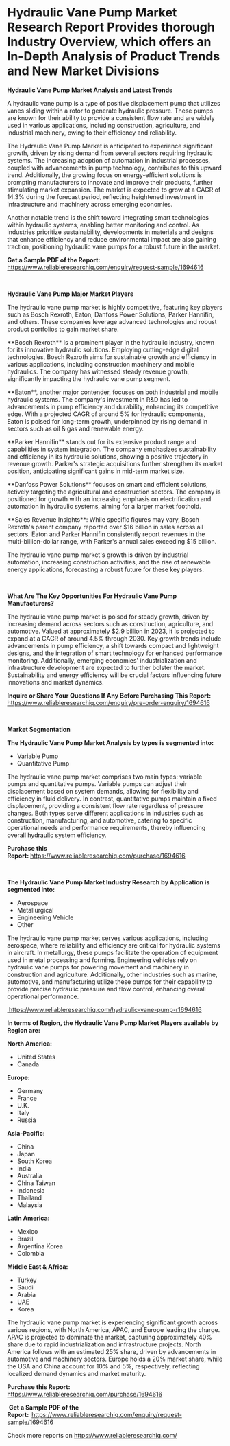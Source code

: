 <p><h1>Hydraulic Vane Pump Market Research Report Provides thorough Industry Overview, which offers an In-Depth Analysis of Product Trends and New Market Divisions</h1></p><p><strong>Hydraulic Vane Pump Market Analysis and Latest Trends</strong></p>
<p><p>A hydraulic vane pump is a type of positive displacement pump that utilizes vanes sliding within a rotor to generate hydraulic pressure. These pumps are known for their ability to provide a consistent flow rate and are widely used in various applications, including construction, agriculture, and industrial machinery, owing to their efficiency and reliability. </p><p>The Hydraulic Vane Pump Market is anticipated to experience significant growth, driven by rising demand from several sectors requiring hydraulic systems. The increasing adoption of automation in industrial processes, coupled with advancements in pump technology, contributes to this upward trend. Additionally, the growing focus on energy-efficient solutions is prompting manufacturers to innovate and improve their products, further stimulating market expansion. The market is expected to grow at a CAGR of 14.3% during the forecast period, reflecting heightened investment in infrastructure and machinery across emerging economies. </p><p>Another notable trend is the shift toward integrating smart technologies within hydraulic systems, enabling better monitoring and control. As industries prioritize sustainability, developments in materials and designs that enhance efficiency and reduce environmental impact are also gaining traction, positioning hydraulic vane pumps for a robust future in the market.</p></p>
<p><strong>Get a Sample PDF of the Report:&nbsp;</strong> <a href="https://www.reliableresearchiq.com/enquiry/request-sample/1694616?utm_campaign=2298&utm_medium=2&utm_source=Github&utm_content=ia&utm_term=16022025&utm_id=hydraulic-vane-pump">https://www.reliableresearchiq.com/enquiry/request-sample/1694616</a></p>
<p>&nbsp;</p>
<p><strong>Hydraulic Vane Pump Major Market Players</strong></p>
<p><p>The hydraulic vane pump market is highly competitive, featuring key players such as Bosch Rexroth, Eaton, Danfoss Power Solutions, Parker Hannifin, and others. These companies leverage advanced technologies and robust product portfolios to gain market share.</p><p>**Bosch Rexroth** is a prominent player in the hydraulic industry, known for its innovative hydraulic solutions. Employing cutting-edge digital technologies, Bosch Rexroth aims for sustainable growth and efficiency in various applications, including construction machinery and mobile hydraulics. The company has witnessed steady revenue growth, significantly impacting the hydraulic vane pump segment.</p><p>**Eaton**, another major contender, focuses on both industrial and mobile hydraulic systems. The company's investment in R&D has led to advancements in pump efficiency and durability, enhancing its competitive edge. With a projected CAGR of around 5% for hydraulic components, Eaton is poised for long-term growth, underpinned by rising demand in sectors such as oil & gas and renewable energy.</p><p>**Parker Hannifin** stands out for its extensive product range and capabilities in system integration. The company emphasizes sustainability and efficiency in its hydraulic solutions, showing a positive trajectory in revenue growth. Parker's strategic acquisitions further strengthen its market position, anticipating significant gains in mid-term market size.</p><p>**Danfoss Power Solutions** focuses on smart and efficient solutions, actively targeting the agricultural and construction sectors. The company is positioned for growth with an increasing emphasis on electrification and automation in hydraulic systems, aiming for a larger market foothold.</p><p>**Sales Revenue Insights**: While specific figures may vary, Bosch Rexroth's parent company reported over $16 billion in sales across all sectors. Eaton and Parker Hannifin consistently report revenues in the multi-billion-dollar range, with Parker's annual sales exceeding $15 billion.</p><p>The hydraulic vane pump market's growth is driven by industrial automation, increasing construction activities, and the rise of renewable energy applications, forecasting a robust future for these key players.</p></p>
<p>&nbsp;</p>
<p><strong>What Are The Key Opportunities For Hydraulic Vane Pump Manufacturers?</strong></p>
<p><p>The hydraulic vane pump market is poised for steady growth, driven by increasing demand across sectors such as construction, agriculture, and automotive. Valued at approximately $2.9 billion in 2023, it is projected to expand at a CAGR of around 4.5% through 2030. Key growth trends include advancements in pump efficiency, a shift towards compact and lightweight designs, and the integration of smart technology for enhanced performance monitoring. Additionally, emerging economies' industrialization and infrastructure development are expected to further bolster the market. Sustainability and energy efficiency will be crucial factors influencing future innovations and market dynamics.</p></p>
<p><strong>Inquire or Share Your Questions If Any Before Purchasing This Report:</strong> <a href="https://www.reliableresearchiq.com/enquiry/pre-order-enquiry/1694616?utm_campaign=2298&utm_medium=2&utm_source=Github&utm_content=ia&utm_term=16022025&utm_id=hydraulic-vane-pump">https://www.reliableresearchiq.com/enquiry/pre-order-enquiry/1694616</a></p>
<p>&nbsp;</p>
<p><strong>Market Segmentation</strong></p>
<p><strong>The Hydraulic Vane Pump Market Analysis by types is segmented into:</strong></p>
<p><ul><li>Variable Pump</li><li>Quantitative Pump</li></ul></p>
<p><p>The hydraulic vane pump market comprises two main types: variable pumps and quantitative pumps. Variable pumps can adjust their displacement based on system demands, allowing for flexibility and efficiency in fluid delivery. In contrast, quantitative pumps maintain a fixed displacement, providing a consistent flow rate regardless of pressure changes. Both types serve different applications in industries such as construction, manufacturing, and automotive, catering to specific operational needs and performance requirements, thereby influencing overall hydraulic system efficiency.</p></p>
<p><strong>Purchase this Report:&nbsp;</strong><a href="https://www.reliableresearchiq.com/purchase/1694616?utm_campaign=2298&utm_medium=2&utm_source=Github&utm_content=ia&utm_term=16022025&utm_id=hydraulic-vane-pump">https://www.reliableresearchiq.com/purchase/1694616</a></p>
<p>&nbsp;</p>
<p><strong>The Hydraulic Vane Pump Market Industry Research by Application is segmented into:</strong></p>
<p><ul><li>Aerospace</li><li>Metallurgical</li><li>Engineering Vehicle</li><li>Other</li></ul></p>
<p><p>The hydraulic vane pump market serves various applications, including aerospace, where reliability and efficiency are critical for hydraulic systems in aircraft. In metallurgy, these pumps facilitate the operation of equipment used in metal processing and forming. Engineering vehicles rely on hydraulic vane pumps for powering movement and machinery in construction and agriculture. Additionally, other industries such as marine, automotive, and manufacturing utilize these pumps for their capability to provide precise hydraulic pressure and flow control, enhancing overall operational performance.</p></p>
<p><a href="https://www.reliableresearchiq.com/hydraulic-vane-pump-r1694616?utm_campaign=2298&utm_medium=2&utm_source=Github&utm_content=ia&utm_term=16022025&utm_id=hydraulic-vane-pump">&nbsp;https://www.reliableresearchiq.com/hydraulic-vane-pump-r1694616</a></p>
<p><strong>In terms of Region, the Hydraulic Vane Pump Market Players available by Region are:</strong></p>
<p>
    <p> <strong> North America: </strong>
        <ul>
            <li>United States</li>
            <li>Canada</li>
        </ul>
        </p> 
    <p> <strong> Europe: </strong>
        <ul>
            <li>Germany</li>
            <li>France</li>
            <li>U.K.</li>
            <li>Italy</li>
            <li>Russia</li>
        </ul>
        </p> 
    <p> <strong> Asia-Pacific: </strong>
        <ul>
            <li>China</li>
            <li>Japan</li>
            <li>South Korea</li>
            <li>India</li>
            <li>Australia</li>
            <li>China Taiwan</li>
            <li>Indonesia</li>
            <li>Thailand</li>
            <li>Malaysia</li>
        </ul>
        </p> 
    <p> <strong> Latin America: </strong>
        <ul>
            <li>Mexico</li>
            <li>Brazil</li>
            <li>Argentina Korea</li>
            <li>Colombia</li>
        </ul>
        </p> 
    <p> <strong> Middle East & Africa: </strong>
        <ul>
            <li>Turkey</li>
            <li>Saudi</li>
            <li>Arabia</li>
            <li>UAE</li>
            <li>Korea</li>
        </ul>
    </p>
    </p>
<p><p>The hydraulic vane pump market is experiencing significant growth across various regions, with North America, APAC, and Europe leading the charge. APAC is projected to dominate the market, capturing approximately 40% share due to rapid industrialization and infrastructure projects. North America follows with an estimated 25% share, driven by advancements in automotive and machinery sectors. Europe holds a 20% market share, while the USA and China account for 10% and 5%, respectively, reflecting localized demand dynamics and market maturity.</p></p>
<p><strong>Purchase this Report: </strong><a href="https://www.reliableresearchiq.com/purchase/1694616?utm_campaign=2298&utm_medium=2&utm_source=Github&utm_content=ia&utm_term=16022025&utm_id=hydraulic-vane-pump">https://www.reliableresearchiq.com/purchase/1694616</a></p>
<p>&nbsp;<strong>Get a Sample PDF of the Report:&nbsp;&nbsp;</strong><a href="https://www.reliableresearchiq.com/enquiry/request-sample/1694616?utm_campaign=2298&utm_medium=2&utm_source=Github&utm_content=ia&utm_term=16022025&utm_id=hydraulic-vane-pump">https://www.reliableresearchiq.com/enquiry/request-sample/1694616</a></p>
<p><strong></strong></p>
<p>Check more reports on <a href="https://www.reliableresearchiq.com/?utm_campaign=2298&utm_medium=2&utm_source=Github&utm_content=ia&utm_term=16022025&utm_id=hydraulic-vane-pump">https://www.reliableresearchiq.com/</a></p>